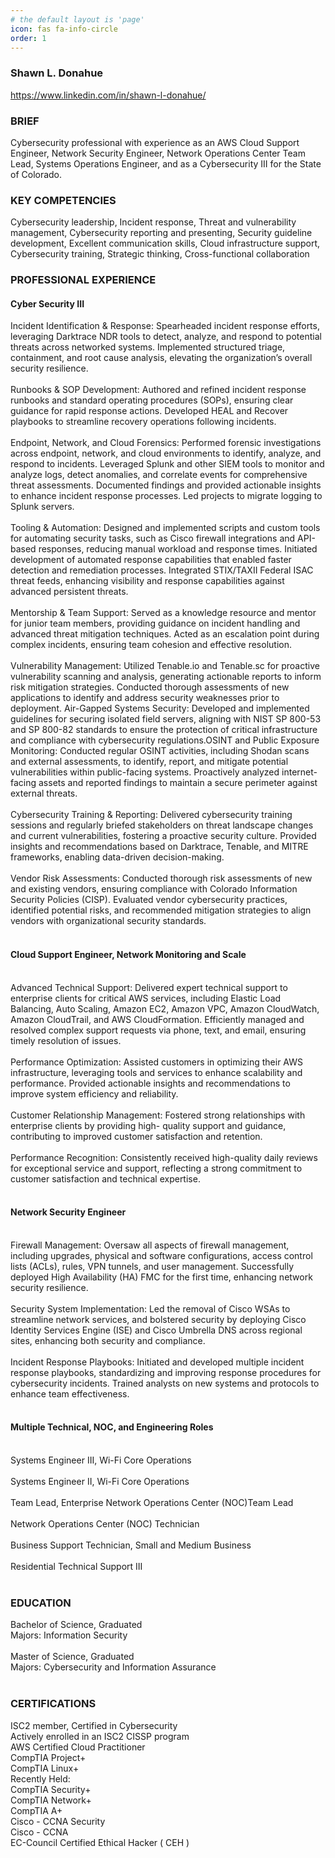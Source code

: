 ```yaml
---
# the default layout is 'page'
icon: fas fa-info-circle
order: 1
---
```


### Shawn L. Donahue<br>
https://www.linkedin.com/in/shawn-l-donahue/<br>
### BRIEF<br>
Cybersecurity professional with experience as an AWS Cloud Support Engineer, Network Security Engineer,
Network Operations Center Team Lead, Systems Operations Engineer, and as a Cybersecurity III for the
State of Colorado.<br>

### KEY COMPETENCIES<br>
Cybersecurity leadership, Incident response, 
Threat and vulnerability management, Cybersecurity reporting and presenting,
Security guideline development, Excellent communication skills, Cloud infrastructure support, Cybersecurity training, Strategic thinking, Cross-functional collaboration
<br>
### PROFESSIONAL EXPERIENCE<br>
#### Cyber Security III<br>
Incident Identification & Response: Spearheaded incident response efforts, leveraging Darktrace NDR tools
to detect, analyze, and respond to potential threats across networked systems. Implemented structured
triage, containment, and root cause analysis, elevating the organization’s overall security resilience.<br><br>
Runbooks & SOP Development: Authored and refined incident response runbooks and standard operating
procedures (SOPs), ensuring clear guidance for rapid response actions. Developed HEAL and Recover
playbooks to streamline recovery operations following incidents.<br><br>
Endpoint, Network, and Cloud Forensics: Performed forensic investigations across endpoint, network, and
cloud environments to identify, analyze, and respond to incidents. Leveraged Splunk and other SIEM tools to
monitor and analyze logs, detect anomalies, and correlate events for comprehensive threat assessments.
Documented findings and provided actionable insights to enhance incident response processes. Led
projects to migrate logging to Splunk servers.<br><br>
Tooling & Automation: Designed and implemented scripts and custom tools for automating security tasks,
such as Cisco firewall integrations and API-based responses, reducing manual workload and response times.
Initiated development of automated response capabilities that enabled faster detection and remediation
processes. Integrated STIX/TAXII Federal ISAC threat feeds, enhancing visibility and response capabilities
against advanced persistent threats.<br><br>
Mentorship & Team Support: Served as a knowledge resource and mentor for junior team members,
providing guidance on incident handling and advanced threat mitigation techniques. Acted as an escalation
point during complex incidents, ensuring team cohesion and effective resolution.<br><br>
Vulnerability Management: Utilized Tenable.io and Tenable.sc for proactive vulnerability scanning and
analysis, generating actionable reports to inform risk mitigation strategies. Conducted thorough assessments
of new applications to identify and address security weaknesses prior to deployment.
Air-Gapped Systems Security: Developed and implemented guidelines for securing isolated field servers,
aligning with NIST SP 800-53 and SP 800-82 standards to ensure the protection of critical infrastructure and
compliance with cybersecurity regulations.OSINT and Public Exposure Monitoring: Conducted regular OSINT activities, including Shodan scans and
external assessments, to identify, report, and mitigate potential vulnerabilities within public-facing systems.
Proactively analyzed internet-facing assets and reported findings to maintain a secure perimeter against
external threats.<br><br>
Cybersecurity Training & Reporting: Delivered cybersecurity training sessions and regularly briefed
stakeholders on threat landscape changes and current vulnerabilities, fostering a proactive security culture.
Provided insights and recommendations based on Darktrace, Tenable, and MITRE frameworks, enabling
data-driven decision-making.<br><br>
Vendor Risk Assessments: Conducted thorough risk assessments of new and existing vendors, ensuring
compliance with Colorado Information Security Policies (CISP). Evaluated vendor cybersecurity practices,
identified potential risks, and recommended mitigation strategies to align vendors with organizational
security standards.<br><br>
#### Cloud Support Engineer, Network Monitoring and Scale<br><br>
Advanced Technical Support: Delivered expert technical support to enterprise clients for critical AWS
services, including Elastic Load Balancing, Auto Scaling, Amazon EC2, Amazon VPC, Amazon CloudWatch,
Amazon CloudTrail, and AWS CloudFormation. Efficiently managed and resolved complex support requests
via phone, text, and email, ensuring timely resolution of issues.<br><br>
Performance Optimization: Assisted customers in optimizing their AWS infrastructure, leveraging tools and
services to enhance scalability and performance. Provided actionable insights and recommendations to
improve system efficiency and reliability.<br><br>
Customer Relationship Management: Fostered strong relationships with enterprise clients by providing high-
quality support and guidance, contributing to improved customer satisfaction and retention.<br><br>
Performance Recognition: Consistently received high-quality daily reviews for exceptional service and
support, reflecting a strong commitment to customer satisfaction and technical expertise.<br><br>
#### Network Security Engineer<br><br>
Firewall Management: Oversaw all aspects of firewall management, including upgrades, physical and
software configurations, access control lists (ACLs), rules, VPN tunnels, and user management. Successfully
deployed High Availability (HA) FMC for the first time, enhancing network security resilience.<br><br>
Security System Implementation: Led the removal of Cisco WSAs to streamline network services, and
bolstered security by deploying Cisco Identity Services Engine (ISE) and Cisco Umbrella DNS across regional
sites, enhancing both security and compliance.<br><br>
Incident Response Playbooks: Initiated and developed multiple incident response playbooks, standardizing
and improving response procedures for cybersecurity incidents. Trained analysts on new systems and
protocols to enhance team effectiveness.<br><br>
#### Multiple Technical, NOC, and Engineering Roles<br><br>
Systems Engineer III, Wi-Fi Core Operations<br><br>
Systems Engineer II, Wi-Fi Core Operations<br><br>
Team Lead, Enterprise Network Operations Center (NOC)Team Lead<br><br>
Network Operations Center (NOC) Technician<br><br>
Business Support Technician, Small and Medium Business<br><br>
Residential Technical Support III<br><br>

### EDUCATION<br>
Bachelor of Science, Graduated<br>
Majors: Information Security<br>
<br>
Master of Science, Graduated<br>
Majors: Cybersecurity and Information Assurance<br>
<br>
### CERTIFICATIONS<br>
ISC2 member, Certified in Cybersecurity<br>
Actively enrolled in an ISC2 CISSP program<br>
AWS Certified Cloud Practitioner<br>
CompTIA Project+<br>
CompTIA Linux+<br>
Recently Held:<br>
CompTIA Security+<br>
CompTIA Network+<br>
CompTIA A+<br>
Cisco - CCNA Security<br>
Cisco - CCNA<br>
EC-Council Certified Ethical Hacker ( CEH )<br>
